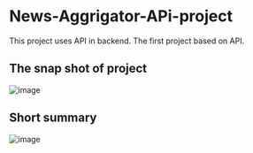 # News-Aggrigator-APi-project
This project uses API in backend. The first project based on API.

## The snap shot of project
![image](https://github.com/user-attachments/assets/7bbf6add-bb2b-4f7a-a030-48dbabf0dd52)

## Short summary
![image](https://github.com/user-attachments/assets/ed832478-fd0c-4f57-9616-5df820d28443)

